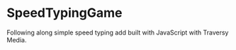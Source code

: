 # SpeedTypingGame
Following along simple speed typing add built with JavaScript with Traversy Media.